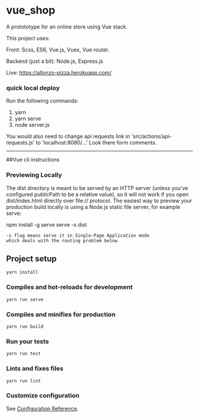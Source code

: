 # vue_shop
A protototype for an online store using Vue stack.


This project uses:

Front:
Scss, ES6, Vue.js, Vuex, Vue router.

Backend (just a bit):
Node.js, Express.js

Live:
https://allonzo-pizza.herokuapp.com/

### quick local deploy

Run the following commands:

1. yarn
2. yarn serve
3. node server.js

You would also need to change api requests link in 'src/actions/api-requests.js' to 'localhost:8080/...'
Look there form comments.

---

##Vue cli instructions

### Previewing Locally

The dist directory is meant to be served by an HTTP server (unless you've configured publicPath to be a relative value), so it will not work if you open dist/index.html directly over file:// protocol. The easiest way to preview your production build locally is using a Node.js static file server, for example serve:

npm install -g serve
serve -s dist

    -s flag means serve it in Single-Page Application mode
    which deals with the routing problem below

## Project setup

```
yarn install
```

### Compiles and hot-reloads for development

```
yarn run serve
```

### Compiles and minifies for production

```
yarn run build
```

### Run your tests

```
yarn run test
```

### Lints and fixes files

```
yarn run lint
```

### Customize configuration

See [Configuration Reference](https://cli.vuejs.org/config/).
